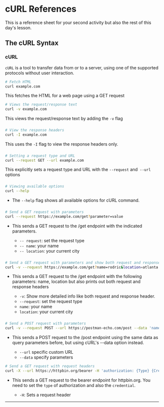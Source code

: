 # cURL References

This is a reference sheet for your second activity but also the rest of this day's lesson.

## The cURL Syntax

### cURL

`cURL` is a tool to transfer data from or to a server, using one of the supported protocols without user interaction.

```bash
# Fetch HTML
curl example.com
```

This fetches the HTML for a web page using a GET request

```bash
# Views the request/response text
curl -v example.com
```

This views the request/response text by adding the `-v` flag


###

```bash
# View the response headers
curl -I example.com
```

This uses the `-I`  flag to view the response headers only.



###

```bash
# Setting a request type and URL
curl --request GET --url example.com
```

This explicitly sets a request type and URL with the `--request` and` --url` options


###

```bash
# Viewing available options
curl --help
```

- The `--help` flag shows all available options for cURL command.

###

```bash
# Send a GET request with parameters
curl --request https://example.com/get?parameter=value
```

- This sends a GET request to the /get endpoint with the indicated parameters. 

  - `-- request`: set the request type
  - `-- name`: your name
  - `-- location`: your current city


###

```bash
# Send a GET request with parameters and show both request and response headers
curl -v --request https://example.com/get?name=rodric&location=atlanta
```

- This sends a GET request to the /get endpoint with the following parameters: name, location but also prints out both request and response headers

  - `-v`: Show more detailed info like both request and response header.
  - `--request`: set the request type
  - `name`: your name
  - `location`: your current city


###

```bash
# Send a POST request with parameters
curl -v --request POST --url https://postman-echo.com/post --data 'name=<yourname>&location=<yourlocation>'
```

- This sends a POST request to the /post endpoint using the same data as query parameters before, but using cURL's --data option instead.

  - `--url` specific custom URL
  - `--data` specify parameters

```bash
# Send a GET request with request headers
curl -X --url https://httpbin.org/bearer -H 'authorization: {Type} {Credential}'
```

- This sends a GET request to the bearer endpoint for httpbin.org. You need to set the `type` of authorization and also the `credential`.

  - `-H`: Sets a request header
    

---
